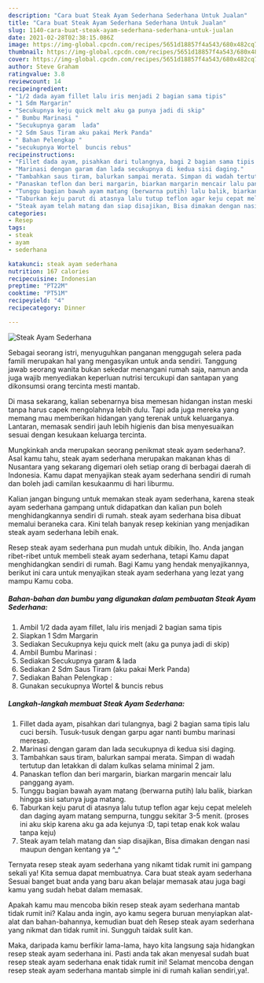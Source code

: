 ```yaml
---
description: "Cara buat Steak Ayam Sederhana Sederhana Untuk Jualan"
title: "Cara buat Steak Ayam Sederhana Sederhana Untuk Jualan"
slug: 1140-cara-buat-steak-ayam-sederhana-sederhana-untuk-jualan
date: 2021-02-28T02:38:15.086Z
image: https://img-global.cpcdn.com/recipes/5651d18857f4a543/680x482cq70/steak-ayam-sederhana-foto-resep-utama.jpg
thumbnail: https://img-global.cpcdn.com/recipes/5651d18857f4a543/680x482cq70/steak-ayam-sederhana-foto-resep-utama.jpg
cover: https://img-global.cpcdn.com/recipes/5651d18857f4a543/680x482cq70/steak-ayam-sederhana-foto-resep-utama.jpg
author: Steve Graham
ratingvalue: 3.8
reviewcount: 14
recipeingredient:
- "1/2 dada ayam fillet lalu iris menjadi 2 bagian sama tipis"
- "1 Sdm Margarin"
- "Secukupnya keju quick melt aku ga punya jadi di skip"
- " Bumbu Marinasi "
- "Secukupnya garam  lada"
- "2 Sdm Saus Tiram aku pakai Merk Panda"
- " Bahan Pelengkap "
- "secukupnya Wortel  buncis rebus"
recipeinstructions:
- "Fillet dada ayam, pisahkan dari tulangnya, bagi 2 bagian sama tipis lalu cuci bersih. Tusuk-tusuk dengan garpu agar nanti bumbu marinasi meresap."
- "Marinasi dengan garam dan lada secukupnya di kedua sisi daging."
- "Tambahkan saus tiram, balurkan sampai merata. Simpan di wadah tertutup dan letakkan di dalam kulkas selama minimal 2 jam."
- "Panaskan teflon dan beri margarin, biarkan margarin mencair lalu panggang ayam."
- "Tunggu bagian bawah ayam matang (berwarna putih) lalu balik, biarkan hingga sisi satunya juga matang."
- "Taburkan keju parut di atasnya lalu tutup teflon agar keju cepat meleleh dan daging ayam matang sempurna, tunggu sekitar 3-5 menit. (proses ini aku skip karena aku ga ada kejunya :D, tapi tetap enak kok walau tanpa keju)"
- "Steak ayam telah matang dan siap disajikan, Bisa dimakan dengan nasi maupun dengan kentang ya ^_^"
categories:
- Resep
tags:
- steak
- ayam
- sederhana

katakunci: steak ayam sederhana 
nutrition: 167 calories
recipecuisine: Indonesian
preptime: "PT22M"
cooktime: "PT51M"
recipeyield: "4"
recipecategory: Dinner

---
```



![Steak Ayam Sederhana](https://img-global.cpcdn.com/recipes/5651d18857f4a543/680x482cq70/steak-ayam-sederhana-foto-resep-utama.jpg)

Sebagai seorang istri, menyuguhkan panganan menggugah selera pada famili merupakan hal yang mengasyikan untuk anda sendiri. Tanggung jawab seorang  wanita bukan sekedar menangani rumah saja, namun anda juga wajib menyediakan keperluan nutrisi tercukupi dan santapan yang dikonsumsi orang tercinta mesti mantab.

Di masa  sekarang, kalian sebenarnya bisa memesan hidangan instan meski tanpa harus capek mengolahnya lebih dulu. Tapi ada juga mereka yang memang mau memberikan hidangan yang terenak untuk keluarganya. Lantaran, memasak sendiri jauh lebih higienis dan bisa menyesuaikan sesuai dengan kesukaan keluarga tercinta. 



Mungkinkah anda merupakan seorang penikmat steak ayam sederhana?. Asal kamu tahu, steak ayam sederhana merupakan makanan khas di Nusantara yang sekarang digemari oleh setiap orang di berbagai daerah di Indonesia. Kamu dapat menyajikan steak ayam sederhana sendiri di rumah dan boleh jadi camilan kesukaanmu di hari liburmu.

Kalian jangan bingung untuk memakan steak ayam sederhana, karena steak ayam sederhana gampang untuk didapatkan dan kalian pun boleh menghidangkannya sendiri di rumah. steak ayam sederhana bisa dibuat memalui beraneka cara. Kini telah banyak resep kekinian yang menjadikan steak ayam sederhana lebih enak.

Resep steak ayam sederhana pun mudah untuk dibikin, lho. Anda jangan ribet-ribet untuk membeli steak ayam sederhana, tetapi Kamu dapat menghidangkan sendiri di rumah. Bagi Kamu yang hendak menyajikannya, berikut ini cara untuk menyajikan steak ayam sederhana yang lezat yang mampu Kamu coba.

<!--inarticleads1-->

##### Bahan-bahan dan bumbu yang digunakan dalam pembuatan Steak Ayam Sederhana:

1. Ambil 1/2 dada ayam fillet, lalu iris menjadi 2 bagian sama tipis
1. Siapkan 1 Sdm Margarin
1. Sediakan Secukupnya keju quick melt (aku ga punya jadi di skip)
1. Ambil  Bumbu Marinasi :
1. Sediakan Secukupnya garam &amp; lada
1. Sediakan 2 Sdm Saus Tiram (aku pakai Merk Panda)
1. Sediakan  Bahan Pelengkap :
1. Gunakan secukupnya Wortel &amp; buncis rebus




<!--inarticleads2-->

##### Langkah-langkah membuat Steak Ayam Sederhana:

1. Fillet dada ayam, pisahkan dari tulangnya, bagi 2 bagian sama tipis lalu cuci bersih. Tusuk-tusuk dengan garpu agar nanti bumbu marinasi meresap.
1. Marinasi dengan garam dan lada secukupnya di kedua sisi daging.
1. Tambahkan saus tiram, balurkan sampai merata. Simpan di wadah tertutup dan letakkan di dalam kulkas selama minimal 2 jam.
1. Panaskan teflon dan beri margarin, biarkan margarin mencair lalu panggang ayam.
1. Tunggu bagian bawah ayam matang (berwarna putih) lalu balik, biarkan hingga sisi satunya juga matang.
1. Taburkan keju parut di atasnya lalu tutup teflon agar keju cepat meleleh dan daging ayam matang sempurna, tunggu sekitar 3-5 menit. (proses ini aku skip karena aku ga ada kejunya :D, tapi tetap enak kok walau tanpa keju)
1. Steak ayam telah matang dan siap disajikan, Bisa dimakan dengan nasi maupun dengan kentang ya ^_^




Ternyata resep steak ayam sederhana yang nikamt tidak rumit ini gampang sekali ya! Kita semua dapat membuatnya. Cara buat steak ayam sederhana Sesuai banget buat anda yang baru akan belajar memasak atau juga bagi kamu yang sudah hebat dalam memasak.

Apakah kamu mau mencoba bikin resep steak ayam sederhana mantab tidak rumit ini? Kalau anda ingin, ayo kamu segera buruan menyiapkan alat-alat dan bahan-bahannya, kemudian buat deh Resep steak ayam sederhana yang nikmat dan tidak rumit ini. Sungguh taidak sulit kan. 

Maka, daripada kamu berfikir lama-lama, hayo kita langsung saja hidangkan resep steak ayam sederhana ini. Pasti anda tak akan menyesal sudah buat resep steak ayam sederhana enak tidak rumit ini! Selamat mencoba dengan resep steak ayam sederhana mantab simple ini di rumah kalian sendiri,ya!.

